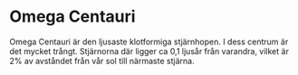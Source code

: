 # Omega Centauri

Omega Centauri är den ljusaste klotformiga stjärnhopen. I dess centrum är det
mycket trångt. Stjärnorna där ligger ca 0,1 ljusår från varandra, vilket är 2%
av avståndet från vår sol till närmaste stjärna.

